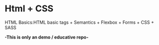# Html + CSS

HTML Basics:HTML basic tags + Semantics + Flexbox + Forms + CSS + SASS


**-This is only an demo / educative repo-**

